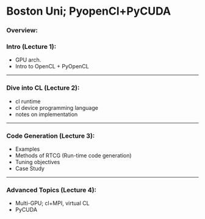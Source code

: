 # Boston Uni; PyopenCl+PyCUDA

### Overview:  

### Intro (Lecture 1):
  
  * GPU arch.
  * Intro to OpenCL + PyOpenCL

___
     
### Dive into CL (Lecture 2):

* cl runtime
* cl device programming language
* notes on implementation

___
   
### Code Generation (Lecture 3):
   
* Examples
* Methods of RTCG (Run-time code generation)
* Tuning objectives
* Case Study

___
   
### Advanced Topics (Lecture 4):
   
* Multi-GPU; cl+MPI, virtual CL
* PyCUDA
